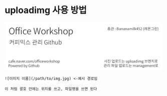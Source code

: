 # uploadimg 사용 방법

![header](header.png)
```
![이미지 이름](/path/to/img.jpg) <-예시 경로임

이 처럼 괄호 안에는 위치를 쓰고, 파일명을 쓰면 된다

